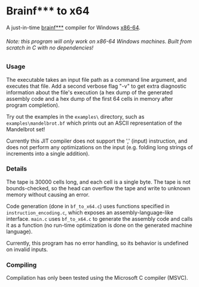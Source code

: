 # Brainf*** to x64
A just-in-time [brainf***](https://en.wikipedia.org/wiki/Brainfuck) compiler for Windows [x86-64](https://en.wikipedia.org/wiki/X86-64).

###### Note: this program will *only* work on x86-64 Windows machines. Built from scratch in C with no dependencies!

### Usage

The executable takes an input file path as a command line argument, and executes that file. Add a second verbose flag "-v" to get extra diagnostic information about the file's execution (a hex dump of the generated assembly code and a hex dump of the first 64 cells in memory after program completion).

Try out the examples in the `examples\` directory, such as `examples\mandelbrot.bf` which prints out an ASCII representation of the Mandelbrot set!

Currently this JIT compiler does not support the ',' (input) instruction, and does not perform any optimizations on the input (e.g. folding long strings of increments into a single addition).

### Details

The tape is 30000 cells long, and each cell is a single byte. The tape is not bounds-checked, so the head can overflow the tape and write to unknown memory without causing an error.

Code generation (done in `bf_to_x64.c`) uses functions specified in `instruction_encoding.c`, which exposes an assembly-language-like interface. `main.c` uses `bf_to_x64.c` to generate the assembly code and calls it as a function (no run-time optimization is done on the generated machine language).

Currently, this program has no error handling, so its behavior is undefined on invalid inputs.

### Compiling

Compilation has only been tested using the Microsoft C compiler (MSVC).

